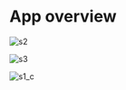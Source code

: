 # App overview

![s2](https://github.com/mmciezak/library-app/assets/127038795/9f227fd4-98f5-43dd-8c42-c1b207f80283)

![s3](https://github.com/mmciezak/library-app/assets/127038795/2ed878ea-c7e6-4e20-8516-3400f28ea176)

![s1_c](https://github.com/mmciezak/library-app/assets/127038795/02019180-1e12-4083-96c9-d86b8cd3ddf6)
